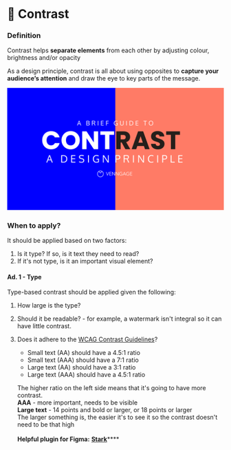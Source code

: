 # 🔲 Contrast

### Definition

Contrast helps **separate elements** from each other by adjusting colour, brightness and/or opacity

As a design principle, contrast is all about using opposites to **capture your audience’s attention** and draw the eye to key parts of the message.

![](../.gitbook/assets/image.png)

### When to apply?

It should be applied based on two factors:

1. Is it type? If so, is it text they need to read?
2. If it's not type, is it an important visual element?

#### Ad. 1 - Type

Type-based contrast should be applied given the following:

1. How large is the type?
2. Should it be readable? - for example, a watermark isn't integral so it can have little contrast.&#x20;
3.  Does it adhere to the [WCAG Contrast Guidelines](https://webaim.org/articles/contrast/#sc143)?

    * Small text (AA) should have a 4.5:1 ratio
    * Small text (AAA) should have a 7:1 ratio
    * Large text (AA) should have a 3:1 ratio
    * Large text (AAA) should have a 4.5:1 ratio

    The higher ratio on the left side means that it's going to have more contrast. \
    **AAA** - more important, needs to be visible\
    **Large text** - 14 points and bold or larger, or 18 points or larger\
    The larger something is, the easier it's to see it so the contrast doesn't need to be that high\
    \
    **Helpful plugin for Figma:** [**Stark**](https://www.figma.com/community/plugin/732603254453395948/Stark)****

